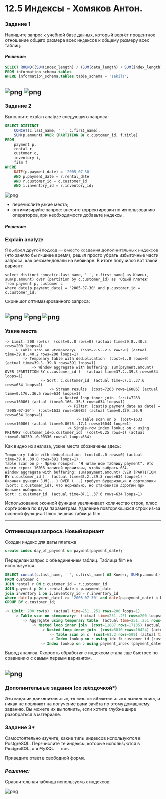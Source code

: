 # 12.5 Индексы - Хомяков Антон.

### Задание 1

Напишите запрос к учебной базе данных, который вернёт процентное отношение общего размера всех индексов к общему размеру всех таблиц.

#### *Решение:*
```sql
SELECT ROUND((SUM(index_length) / (SUM(data_length) + SUM(index_length))) * 100, 2) AS '% of the total size of all indexes to the total size of all tables', SUM(index_length) AS 'Total size of all indexes', SUM(data_length)+SUM(index_length) AS 'Total size of all tables'
FROM information_schema.tables
WHERE information_schema.tables.table_schema = 'sakila';
```
![png](1.png)
![png](1.2.png)
---

### Задание 2

Выполните explain analyze следующего запроса:
```sql
SELECT DISTINCT 
    CONCAT(c.last_name, ' ', c.first_name), 
    SUM(p.amount) OVER (PARTITION BY c.customer_id, f.title)
FROM 
    payment p, 
    rental r, 
    customer c, 
    inventory i, 
    film f
WHERE 
    DATE(p.payment_date) = '2005-07-30'
    AND p.payment_date = r.rental_date
    AND r.customer_id = c.customer_id
    AND i.inventory_id = r.inventory_id;
```
![png](2.png)

- перечислите узкие места;
- оптимизируйте запрос: внесите корректировки по использованию операторов, при необходимости добавьте индексы.

#### *Решение:*

### Explain analyze
Я выбрал другой подход — вместо создания дополнительных индексов (что заняло бы лишнее время), решил просто убрать избыточные части запроса, как рекомендовали на вебинаре.
В итоге получился вот такой вариант:
```
select distinct concat(c.last_name, ' ', c.first_name) as Клиент, sum(p.amount) over (partition by c.customer_id) as 'Общий платеж'
from payment p, customer c
where date(p.payment_date) = '2005-07-30' and p.customer_id = c.customer_id;
```
Cкриншот оптимизированного запроса:

![png](3.png)
![png](3.1.png)
![png](3.2.png)
---

### Узкие места
```
-> Limit: 200 row(s)  (cost=0..0 rows=0) (actual time=39.8..40.5 rows=200 loops=1)
    -> Table scan on <temporary>  (cost=2.5..2.5 rows=0) (actual time=39.8..40.2 rows=200 loops=1)
        -> Temporary table with deduplication  (cost=0..0 rows=0) (actual time=39.8..39.8 rows=391 loops=1)
            -> Window aggregate with buffering: sum(payment.amount) OVER (PARTITION BY c.customer_id )   (actual time=37.2..39.3 rows=634 loops=1)
                -> Sort: c.customer_id  (actual time=37.1..37.6 rows=634 loops=1)
                    -> Stream results  (cost=7263 rows=16086) (actual time=0.176..36.5 rows=634 loops=1)
                        -> Nested loop inner join  (cost=7263 rows=16086) (actual time=0.166..35.3 rows=634 loops=1)
                            -> Filter: (cast(p.payment_date as date) = '2005-07-30')  (cost=1633 rows=16086) (actual time=0.139..30.9 rows=634 loops=1)
                                -> Table scan on p  (cost=1633 rows=16086) (actual time=0.0675..17.1 rows=16044 loops=1)
                            -> Single-row index lookup on c using PRIMARY (customer_id=p.customer_id)  (cost=0.25 rows=1) (actual time=0.00259..0.00336 rows=1 loops=634)
```

Как видно из анализа, узкие места обозначены здесь: 
```
Temporary table with deduplication  (cost=0..0 rows=0) (actual time=39.8..39.8 rows=391 loops=1)
Table scan on p - Прямо говорит: "Я читаю всю таблицу payment". Это много строк: 16086 записей прочитаны, чтобы выбрать 634.
Window aggregate with buffering: sum(payment.amount) OVER (PARTITION BY c.customer_id )   (actual time=37.2..39.3 rows=634 loops=1) - Оконная функция SUM(...) OVER (...) требует буферизации и сортировки (Sort: c.customer_id), что нормально, но становится дорогим при больших выборках.
Sort: c.customer_id  (actual time=37.1..37.6 rows=634 loops=1)
```
Использование оконной функции увеличивает количество строк, плюс сортировка по двум параметрам. Удаление повторяющихся строк из-за оконной функции. Плюс лишняя таблица film.

---
### Оптимизация запроса. Новый вариант
Создан индекс для даты платежа
```sql
create index day_of_payment on payment(payment_date);
```

Переделан запрос с объединением таблиц. Таблица film не используется.
```sql
SELECT concat(c.last_name, ' ', c.first_name) AS Клиент, SUM(p.amount) as Платеж
FROM customer c
JOIN rental r ON c.customer_id = r.customer_id 
JOIN payment p ON r.rental_date = p.payment_date 
join inventory i on i.inventory_id = r.inventory_id 
where date(p.payment_date) >= '2005-07-30' and date(p.payment_date) < DATE_ADD('2005-07-30', INTERVAL 1 DAY)
GROUP BY c.customer_id;

-> Limit: 200 row(s)  (actual time=251..251 rows=200 loops=1)
    -> Table scan on <temporary>  (actual time=251..251 rows=200 loops=1)
        -> Aggregate using temporary table  (actual time=251..251 rows=391 loops=1)
            -> Nested loop inner join  (cost=11807 rows=17135) (actual time=0.681..246 rows=642 loops=1)
                -> Nested loop inner join  (cost=5810 rows=16424) (actual time=0.262..87.1 rows=16044 loops=1)
                    -> Table scan on c  (cost=61.2 rows=599) (actual time=0.0988..1.25 rows=599 loops=1)
                    -> Index lookup on r using idx_fk_customer_id (customer_id=c.customer_id)  (cost=6.86 rows=27.4) (actual time=0.118..0.139 rows=26.8 loops=599)
                -> Index lookup on p using payment_index (payment_date=r.rental_date), with index condition: (cast(p.payment_date as date) = '2005-07-30')  (cost=0.261 rows=1.04) (actual time=0.00934..0.00943 rows=0.04 loops=16044)
```
Вывод анализа. Скорость обработки с индексом стала еще быстрее по сравнению с самым первым вариантом.

![png](3.3.png)
---

### Дополнительные задания (со звёздочкой*)

Эти задания дополнительные, то есть не обязательные к выполнению, и никак не повлияют на получение вами зачёта по этому домашнему заданию. Вы можете их выполнить, если хотите глубже шире разобраться в материале.
### Задание 3*

Самостоятельно изучите, какие типы индексов используются в PostgreSQL. Перечислите те индексы, которые используются в PostgreSQL, а в MySQL — нет.

Приведите ответ в свободной форме.

### *Решение:*

Сравнительная таблица используемых индексов:

![png](4.png)


